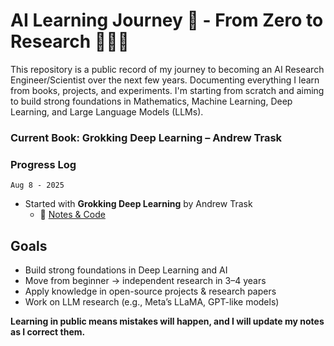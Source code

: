 # AI Learning Journey 🤖 - From Zero to Research 👨🏻‍🔬

This repository is a public record of my journey to becoming an AI Research Engineer/Scientist over the next few years. Documenting everything I learn from books, projects, and experiments.
I'm starting from scratch and aiming to build strong foundations in Mathematics, Machine Learning, Deep Learning, and Large Language Models (LLMs).

### Current Book: Grokking Deep Learning – Andrew Trask

### Progress Log
```Aug 8 - 2025```
- Started with **Grokking Deep Learning** by Andrew Trask
    - 📂 [Notes & Code](./books/grokking-deep-learning)

## Goals
- Build strong foundations in Deep Learning and AI
- Move from beginner → independent research in 3–4 years
- Apply knowledge in open-source projects & research papers
- Work on LLM research (e.g., Meta’s LLaMA, GPT-like models)

**Learning in public means mistakes will happen, and I will update my notes as I correct them.**

